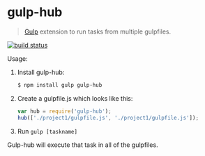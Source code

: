 # gulp-hub

> [Gulp](http://gulpjs.com/) extension to run tasks from multiple gulpfiles.

[![build status](https://secure.travis-ci.org/frankwallis/gulp-hub.png)](http://travis-ci.org/frankwallis/gulp-hub)

Usage:

1. Install gulp-hub:

    ```sh
    $ npm install gulp gulp-hub
    ```

2. Create a gulpfile.js which looks like this:

    ```js
    var hub = require('gulp-hub');
    hub(['./project1/gulpfile.js', './project1/gulpfile.js']);
    ```

3. Run `gulp [taskname]`

Gulp-hub will execute that task in all of the gulpfiles.
